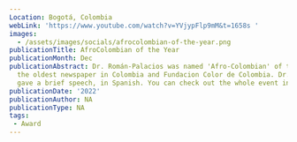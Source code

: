 ```yaml
---
Location: Bogotá, Colombia
webLink: 'https://www.youtube.com/watch?v=YVjypFlp9mM&t=1658s '
images:
  - /assets/images/socials/afrocolombian-of-the-year.png
publicationTitle: AfroColombian of the Year
publicationMonth: Dec
publicationAbstract: Dr. Román-Palacios was named 'Afro-Colombian' of the Year by
  the oldest newspaper in Colombia and Fundacion Color de Colombia. Dr. Román-Palacios
  gave a brief speech, in Spanish. You can check out the whole event in the link below.
publicationDate: '2022'
publicationAuthor: NA
publicationType: NA
tags:
 - Award
---
```

